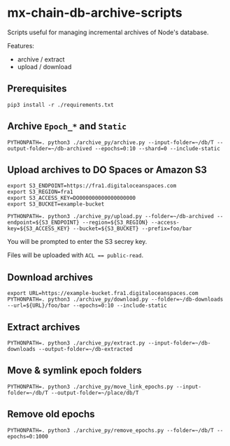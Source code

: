 # mx-chain-db-archive-scripts

Scripts useful for managing incremental archives of Node's database.

Features:
 - archive / extract
 - upload / download

## Prerequisites

```
pip3 install -r ./requirements.txt
```

## Archive `Epoch_*` and `Static`

```
PYTHONPATH=. python3 ./archive_py/archive.py --input-folder=~/db/T --output-folder=~/db-archived --epochs=0:10 --shard=0 --include-static
```

## Upload archives to DO Spaces or Amazon S3

```
export S3_ENDPOINT=https://fra1.digitaloceanspaces.com
export S3_REGION=fra1
export S3_ACCESS_KEY=DO000000000000000000
export S3_BUCKET=example-bucket

PYTHONPATH=. python3 ./archive_py/upload.py --folder=~/db-archived --endpoint=${S3_ENDPOINT} --region=${S3_REGION} --access-key=${S3_ACCESS_KEY} --bucket=${S3_BUCKET} --prefix=foo/bar
```

You will be prompted to enter the S3 secrey key.

Files will be uploaded with `ACL == public-read`.

## Download archives

```
export URL=https://example-bucket.fra1.digitaloceanspaces.com
PYTHONPATH=. python3 ./archive_py/download.py --folder=~/db-downloads --url=${URL}/foo/bar --epochs=0:10 --include-static
```

## Extract archives

```
PYTHONPATH=. python3 ./archive_py/extract.py --input-folder=~/db-downloads --output-folder=~/db-extracted
```

## Move & symlink epoch folders

```
PYTHONPATH=. python3 ./archive_py/move_link_epochs.py --input-folder=~/db/T --output-folder=~/place/db/T
```

## Remove old epochs

```
PYTHONPATH=. python3 ./archive_py/remove_epochs.py --folder=~/db/T --epochs=0:1000
```
